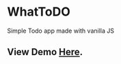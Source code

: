 # WhatToDO

Simple Todo app made with vanilla JS

## View Demo [Here](https://basnetrajpradip.github.io/what-to-do/).

